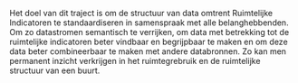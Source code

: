 Het doel van dit traject is om de structuur van data omtrent Ruimtelijke Indicatoren te standaardiseren in samenspraak met alle belanghebbenden. Om zo datastromen semantisch te verrijken, om data met betrekking tot de ruimtelijke indicatoren beter vindbaar en begrijpbaar te maken en om deze data beter combineerbaar te maken met andere databronnen. Zo kan men permanent inzicht verkrijgen in het ruimtegrebruik en de ruimtelijke structuur van een buurt.
